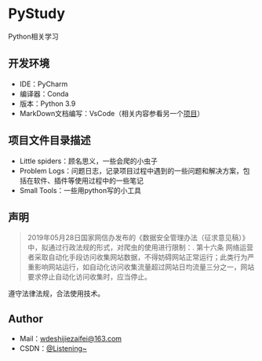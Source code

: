 # PyStudy

Python相关学习

## 开发环境

- IDE：PyCharm
- 编译器：Conda
- 版本：Python 3.9
- MarkDown文档编写：VsCode（相关内容参看另一个[项目](https://github.com/wind-ing/Cstudy/blob/master/README.md#author)）

## 项目文件目录描述

- Little spiders：顾名思义，一些会爬的小虫子
- Problem Logs：问题日志，记录项目过程中遇到的一些问题和解决方案，包括在软件、插件等使用过程中的一些笔记
- Small Tools：一些用python写的小工具

## 声明

> 2019年05月28日国家网信办发布的《数据安全管理办法（征求意见稿）》中，拟通过行政法规的形式，对爬虫的使用进行限制：. 第十六条 网络运营者采取自动化手段访问收集网站数据，不得妨碍网站正常运行；此类行为严重影响网站运行，如自动化访问收集流量超过网站日均流量三分之一，网站要求停止自动化访问收集时，应当停止。  

遵守法律法规，合法使用技术。

## Author

- Mail：wdeshijiezaifei@163.com  
- CSDN：[@Listening~](https://blog.csdn.net/listenhhh?spm=1010.2135.3001.5343)
